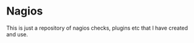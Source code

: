 Nagios
======

This is just a repository of nagios checks, plugins etc that I have created and use.
